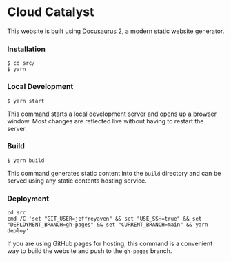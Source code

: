 
# Cloud Catalyst

This website is built using [Docusaurus 2](https://docusaurus.io/), a modern static website generator.

### Installation

```
$ cd src/
$ yarn
```

### Local Development

```
$ yarn start
```

This command starts a local development server and opens up a browser window. Most changes are reflected live without having to restart the server.

### Build

```
$ yarn build
```

This command generates static content into the `build` directory and can be served using any static contents hosting service.

### Deployment

```
cd src
cmd /C 'set "GIT_USER=jeffreyaven" && set "USE_SSH=true" && set "DEPLOYMENT_BRANCH=gh-pages" && set "CURRENT_BRANCH=main" && yarn deploy'
```

If you are using GitHub pages for hosting, this command is a convenient way to build the website and push to the `gh-pages` branch.
